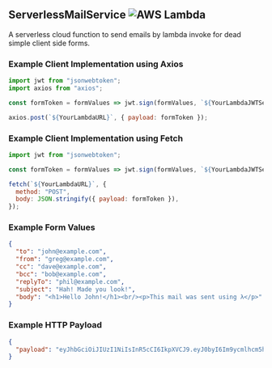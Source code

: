 ## ServerlessMailService <img src="https://img.shields.io/badge/AWS-%CE%BB-yellow.svg" alt="AWS Lambda" />



A serverless cloud function to send emails by lambda invoke for dead simple client side forms.

### Example Client Implementation using Axios

```javascript
import jwt from "jsonwebtoken";
import axios from "axios";

const formToken = formValues => jwt.sign(formValues, `${YourLambdaJWTSecret}`).toString();

axios.post(`${YourLambdaURL}`, { payload: formToken });
```

### Example Client Implementation using Fetch

```javascript
import jwt from "jsonwebtoken";

const formToken = formValues => jwt.sign(formValues, `${YourLambdaJWTSecret}`).toString();

fetch(`${YourLambdaURL}`, {
  method: "POST",
  body: JSON.stringify({ payload: formToken }),
});
```

### Example Form Values

```json
{
  "to": "john@example.com",
  "from": "greg@example.com",
  "cc": "dave@example.com",
  "bcc": "bob@example.com",
  "replyTo": "phil@example.com",
  "subject": "Hah! Made you look!",
  "body": "<h1>Hello John!</h1><br/><p>This mail was sent using λ</p>"
}
```

### Example HTTP Payload

```json
{
  "payload": "eyJhbGciOiJIUzI1NiIsInR5cCI6IkpXVCJ9.eyJ0byI6Im9ycmlhcm5hcnNAZ21haWwuY29tIiwiZnJvbSI6Im9ycmlhQHNlbmRpcmFkaWQuaXMiLCJjYyI6ImFuZHJpQHNlbmRpcmFkaWQuaXMiLCJiY2MiOiJiaXJnaXJAc2VuZGlyYWRpZC5pcyIsInJlcGx5VG8iOiJoYWxsb0BzZW5kaXJhZGlkLmlzIiwic3ViamVjdCI6IkhhaCEgTWFkZSB5b3UgbG9vayEiLCJib2R5IjoiPGgxPkfDs8OwYW4gZGFnaW5uITwvaDE-PGJyLz48cD7DnmVzc2kgcMOzc3R1ciB2YXIgc2VuZHVyIG1lw7Agzrs8L3A-In0.llaSAEeVFgL-zS0d2GfIjwKdGSzHxp-LpN42Mjb4EKU"
}
```
